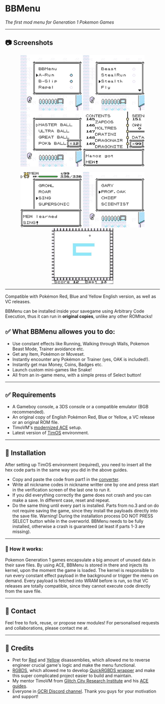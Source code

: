 # BBMenu
*The first mod menu for Generation 1 Pokemon Games*

---

## 📷 Screenshots
<p align="center">
  <img src="Shots/bbmenu1.jpg" width="200"/>
    <img src="Shots/bbmenu2.jpg" width="200"/>
  <img src="Shots/bbmenu3.jpg" width="200"/>
  <img src="Shots/bbmenu4.jpg" width="200"/>
</p>
<p align="center">
  <img src="Shots/bbmenu5.jpg" width="200"/>
    <img src="Shots/bbmenu6.jpg" width="200"/>
  <img src="Shots/bbmenu7.jpg" width="200"/>
</p>

---

Compatible with Pokémon Red, Blue and Yellow English version, as well as VC releases. 

BBMenu can be installed inside your savegame using Arbitrary Code Execution, thus it can run in **original copies**, unlike any other ROMhacks!

## ✅ What BBMenu allowes you to do:
- Use constant effects like Running, Walking through Walls, Pokemon Beast Mode, Trainer avoidance etc.
- Get any Item, Pokémon or Moveset. 
- Instantly encounter any Pokémon or Trainer (yes, OAK is included!).
- Instantly get max Money, Coins, Badges etc.
- Launch custom mini-games like Snake!
- All from an in-game menu, with a simple press of Select button!

---

## ✅ Requirements
- A Gameboy console, a 3DS console or a compatible emulator (BGB recommended).
- An original copy of English Pokémon Red, Blue or Yellow, a VC release or an original ROM file.
- TimoVM's [modernized ACE](https://glitchcity.wiki/wiki/Guides:TimoVM%27s_gen_1_ACE_setups) setup.
- Latest version of [TimOS](https://glitchcity.wiki/wiki/Guides:Nickname_Writer_Codes) environment.

---

## 🔗 Installation

After setting up TimOS environment (required), you need to insert all the hex code parts in the same way you did in the above guides.
- Copy and paste the code from part1 in the [converter](https://timovm.github.io/NicknameConverter/).
- Write all nickname codes in nickname writter one by one and press start in the verification screen of the last one to run it.
- If you did everything correctly the game does not crash and you can make a save. In different case, reset and repeat.
- Do the same thing until every part is installed. Parts from no.3 and on do not require saving the game, since they install the payloads directly into the save file.
Warning! During the installation process DO NOT PRESS SELECT button while in the overworld. BBMenu needs to be fully installed, otherwise a crash is guaranteed (at least if parts 1-3 are missing).
---

### 🔧 How it works:
Pokemon Generation 1 games encapsulate a big amount of unused data in their save files. By using ACE, BBMenu is stored in there and injects its kernel, upon the moment the game is loaded. The kernel is responsible to run every constant effect payload in the background or trigger the menu on demand.
Every payload is fetched into WRAM before is run, so that VC releases are totally compatible, since they cannot execute code directly from the save file.  

---

## 💬 Contact

Feel free to fork, reuse, or propose new modules!
For personalised requests and collaborations, please contact me at.

---

## 🧠 Credits

- Pret for [Red](https://github.com/pret/pokered) and [Yellow](https://github.com/pret/pokeyellow) disassemblies, which allowed me to reverse engineer crucial game's logic and make the menu functional.
- [RGBDS](https://rgbds.gbdev.io/), which allowed me to develop [QuickRGBDS wrapper](https://github.com/M4n0zz/QuickRGBDS) and make this super complicated project easier to build and maintain.
- My mentor TimoVM from [Glitch City Research Institute](https://glitchcity.wiki/wiki/Main_Page) and his [ACE guides](https://glitchcity.wiki/wiki/Guides:TimoVM%27s_gen_1_ACE_setups).
- Everyone in [GCRI Discord channel](https://discord.gg/EA7jxJ6). Thank you guys for your motivation and support!

